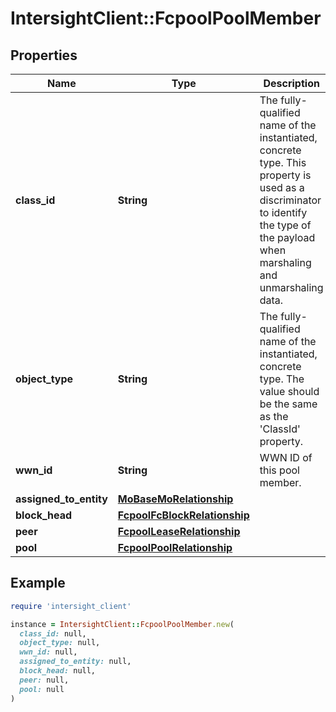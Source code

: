 # IntersightClient::FcpoolPoolMember

## Properties

| Name | Type | Description | Notes |
| ---- | ---- | ----------- | ----- |
| **class_id** | **String** | The fully-qualified name of the instantiated, concrete type. This property is used as a discriminator to identify the type of the payload when marshaling and unmarshaling data. | [default to &#39;fcpool.PoolMember&#39;] |
| **object_type** | **String** | The fully-qualified name of the instantiated, concrete type. The value should be the same as the &#39;ClassId&#39; property. | [default to &#39;fcpool.PoolMember&#39;] |
| **wwn_id** | **String** | WWN ID of this pool member. | [optional] |
| **assigned_to_entity** | [**MoBaseMoRelationship**](MoBaseMoRelationship.md) |  | [optional] |
| **block_head** | [**FcpoolFcBlockRelationship**](FcpoolFcBlockRelationship.md) |  | [optional] |
| **peer** | [**FcpoolLeaseRelationship**](FcpoolLeaseRelationship.md) |  | [optional] |
| **pool** | [**FcpoolPoolRelationship**](FcpoolPoolRelationship.md) |  | [optional] |

## Example

```ruby
require 'intersight_client'

instance = IntersightClient::FcpoolPoolMember.new(
  class_id: null,
  object_type: null,
  wwn_id: null,
  assigned_to_entity: null,
  block_head: null,
  peer: null,
  pool: null
)
```


